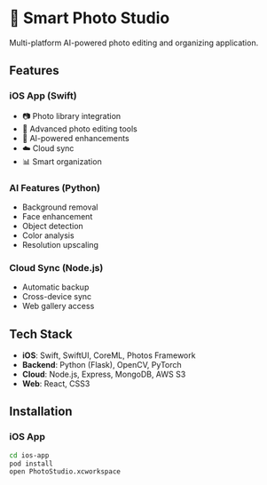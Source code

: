 # 📸 Smart Photo Studio

Multi-platform AI-powered photo editing and organizing application.

## Features

### iOS App (Swift)
- 📷 Photo library integration
- 🎨 Advanced photo editing tools
- 🤖 AI-powered enhancements
- ☁️ Cloud sync
- 📊 Smart organization

### AI Features (Python)
- Background removal
- Face enhancement
- Object detection
- Color analysis
- Resolution upscaling

### Cloud Sync (Node.js)
- Automatic backup
- Cross-device sync
- Web gallery access

## Tech Stack

- **iOS**: Swift, SwiftUI, CoreML, Photos Framework
- **Backend**: Python (Flask), OpenCV, PyTorch
- **Cloud**: Node.js, Express, MongoDB, AWS S3
- **Web**: React, CSS3

## Installation

### iOS App
```bash
cd ios-app
pod install
open PhotoStudio.xcworkspace
